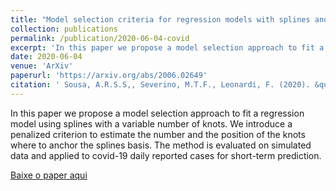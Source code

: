 ```yaml
---
title: "Model selection criteria for regression models with splines and the automatic localization of knots"
collection: publications
permalink: /publication/2020-06-04-covid
excerpt: 'In this paper we propose a model selection approach to fit a regression model using splines with a variable number of knots. We introduce a penalized criterion to estimate the number and the position of the knots where to anchor the splines basis. The method is evaluated on simulated data and applied to covid-19 daily reported cases for short-term prediction.'
date: 2020-06-04
venue: 'ArXiv'
paperurl: 'https://arxiv.org/abs/2006.02649'
citation: ' Sousa, A.R.S.S,, Severino, M.T.F., Leonardi, F. (2020). &quot;Pre-print&quot.'
---
```

In this paper we propose a model selection approach to fit a regression model using splines with a variable number of knots. We introduce a penalized criterion to estimate the number and the position of the knots where to anchor the splines basis. The method is evaluated on simulated data and applied to covid-19 daily reported cases for short-term prediction.

[Baixe o paper aqui](https://arxiv.org/abs/2006.02649)
